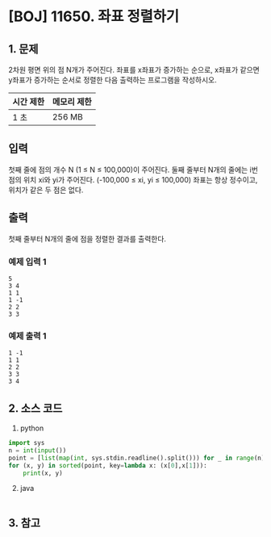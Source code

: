 # [BOJ] 11650. 좌표 정렬하기

## 1. 문제

2차원 평면 위의 점 N개가 주어진다. 좌표를 x좌표가 증가하는 순으로, x좌표가 같으면 y좌표가 증가하는 순서로 정렬한 다음 출력하는 프로그램을 작성하시오.


| 시간 제한 | 메모리 제한 |
|:------|:-------| 
| 1 초   | 256 MB |


## 입력

첫째 줄에 점의 개수 N (1 ≤ N ≤ 100,000)이 주어진다. 둘째 줄부터 N개의 줄에는 i번점의 위치 xi와 yi가 주어진다. (-100,000 ≤ xi, yi ≤ 100,000) 좌표는 항상 정수이고, 위치가 같은 두 점은 없다.


## 출력

첫째 줄부터 N개의 줄에 점을 정렬한 결과를 출력한다.

### 예제 입력 1

```
5
3 4
1 1
1 -1
2 2
3 3
```

### 예제 출력 1

```
1 -1
1 1
2 2
3 3
3 4
```



## 2. 소스 코드

1. python

```python
import sys
n = int(input())
point = [list(map(int, sys.stdin.readline().split())) for _ in range(n)]
for (x, y) in sorted(point, key=lambda x: (x[0],x[1])):
    print(x, y)
```

2. java

```java

```


## 3. 참고

```

```



